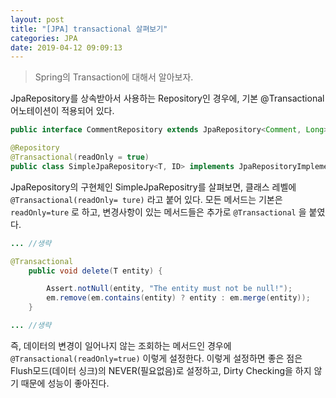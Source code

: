 ```yaml
---
layout: post
title: "[JPA] transactional 살펴보기"
categories: JPA
date: 2019-04-12 09:09:13
---
```

> Spring의 Transaction에 대해서 알아보자.

JpaRepository를 상속받아서 사용하는 Repository인 경우에, 기본 @Transactional 어노테이션이 적용되어 있다.

```java
public interface CommentRepository extends JpaRepository<Comment, Long> 
```

```java
@Repository
@Transactional(readOnly = true)
public class SimpleJpaRepository<T, ID> implements JpaRepositoryImplementation<T, ID> {
```

JpaRepository의 구현체인 SimpleJpaRepositry를 살펴보면, 클래스 레벨에 `@Transactional(readOnly= ture)` 라고 붙어 있다. 모든 메서드는 기본은 `readOnly=ture` 로 하고, 변경사항이 있는 메서드들은 추가로 `@Transactional` 을 붙였다.

```java
... //생략

@Transactional
    public void delete(T entity) {

        Assert.notNull(entity, "The entity must not be null!");
        em.remove(em.contains(entity) ? entity : em.merge(entity));
    }

... //생략
```

즉, 데이터의 변경이 일어나지 않는 조회하는 메서드인 경우에 `@Transactional(readOnly=true)` 이렇게 설정한다. 이렇게 설정하면 좋은 점은 Flush모드(데이터 싱크)의 NEVER(필요없음)로 설정하고, Dirty Checking을 하지 않기 때문에 성능이 좋아진다.
